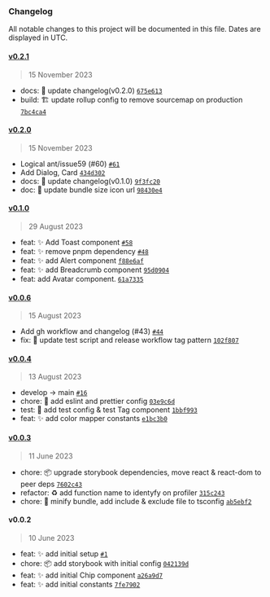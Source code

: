 ### Changelog

All notable changes to this project will be documented in this file. Dates are displayed in UTC.

#### [v0.2.1](https://github.com/reactizard/plain-ui/compare/v0.2.0...v0.2.1)

> 15 November 2023

- docs: :memo: update changelog(v0.2.0) [`675e613`](https://github.com/reactizard/plain-ui/commit/675e613836dd3b5061e63b75d7cdd9e428073fc6)
- build: :building_construction: update rollup config to remove sourcemap on production [`7bc4ca4`](https://github.com/reactizard/plain-ui/commit/7bc4ca465f4c40fa58be2f92a5c4f50ac69e1e4f)

#### [v0.2.0](https://github.com/reactizard/plain-ui/compare/v0.1.0...v0.2.0)

> 15 November 2023

- Logical ant/issue59 (#60) [`#61`](https://github.com/reactizard/plain-ui/pull/61)
- Add Dialog, Card [`434d302`](https://github.com/reactizard/plain-ui/commit/434d3023c65dda91be2062a7546aab037d0886fc)
- docs: :memo: update changelog(v0.1.0) [`9f3fc20`](https://github.com/reactizard/plain-ui/commit/9f3fc208e8f209eb0bd415b40ea077a43389e86e)
- doc: :memo: update bundle size icon url [`98430e4`](https://github.com/reactizard/plain-ui/commit/98430e4de523733084f7c6b43689d774dd6aacac)

#### [v0.1.0](https://github.com/reactizard/plain-ui/compare/v0.0.6...v0.1.0)

> 29 August 2023

- feat: :sparkles: Add Toast component [`#58`](https://github.com/reactizard/plain-ui/pull/58)
- feat: :sparkles: remove pnpm dependency [`#48`](https://github.com/reactizard/plain-ui/pull/48)
- feat: :sparkles: add Alert component [`f88e6af`](https://github.com/reactizard/plain-ui/commit/f88e6af649ae41fbf4ed724b8f00d6cefc5476ef)
- feat: :sparkles: add Breadcrumb component [`95d0904`](https://github.com/reactizard/plain-ui/commit/95d09046fef1765252ccb01578a63756251da071)
- feat: add Avatar component. [`61a7335`](https://github.com/reactizard/plain-ui/commit/61a733503a5dce2dae5f4008cdd56b26a0f4a211)

#### [v0.0.6](https://github.com/reactizard/plain-ui/compare/v0.0.5...v0.0.6)

> 15 August 2023

- Add gh workflow and changelog (#43) [`#44`](https://github.com/reactizard/plain-ui/pull/44)
- fix: :bug: update test script and release workflow tag pattern [`102f807`](https://github.com/reactizard/plain-ui/commit/102f807ee2779a8331b8f3f196079f0a6c19a77e)

#### [v0.0.4](https://github.com/reactizard/plain-ui/compare/v0.0.3...v0.0.4)

> 13 August 2023

- develop -&gt; main [`#16`](https://github.com/reactizard/plain-ui/pull/16)
- chore: :wrench: add eslint and prettier config [`03e9c6d`](https://github.com/reactizard/plain-ui/commit/03e9c6dc6da43cfe70dea056b74e4e411018b787)
- test: :test_tube: add test config & test Tag component [`1bbf993`](https://github.com/reactizard/plain-ui/commit/1bbf9936e8e4d1d257ecbe2754d20ea766d7f970)
- feat: :sparkles: add color mapper constants [`e1bc3b0`](https://github.com/reactizard/plain-ui/commit/e1bc3b0a4301bc92e1babcfbabe55f1ce2fa73ad)

#### [v0.0.3](https://github.com/reactizard/plain-ui/compare/v0.0.2...v0.0.3)

> 11 June 2023

- chore: :package: upgrade storybook dependencies, move react & react-dom to peer deps [`7602c43`](https://github.com/reactizard/plain-ui/commit/7602c43b99e9e859a95ddbfec6cd54498bc86e36)
- refactor: :recycle: add function name to identyfy on profiler [`315c243`](https://github.com/reactizard/plain-ui/commit/315c2439a5e341e80a63ae95d224745101544b75)
- chore: :wrench: minify bundle, add include & exclude file to tsconfig [`ab5ebf2`](https://github.com/reactizard/plain-ui/commit/ab5ebf21fafee535c7cdd6dcded384e3079560e3)

#### v0.0.2

> 10 June 2023

- feat: :sparkles: add initial setup [`#1`](https://github.com/reactizard/plain-ui/pull/1)
- chore: :package: add storybook with initial config [`042139d`](https://github.com/reactizard/plain-ui/commit/042139d5abf133c60496e61601a43957a76d2bce)
- feat: :sparkles: add initial Chip component [`a26a9d7`](https://github.com/reactizard/plain-ui/commit/a26a9d75ca9f2966a07d63a1d23c2b717160c6d4)
- feat: :sparkles: add initial constants [`7fe7902`](https://github.com/reactizard/plain-ui/commit/7fe7902a3ca60898436533f75a7ec192cb1e45ec)

